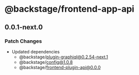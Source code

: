 # @backstage/frontend-app-api

## 0.0.1-next.0

### Patch Changes

- Updated dependencies
  - @backstage/plugin-graphiql@0.2.54-next.1
  - @backstage/config@1.0.8
  - @backstage/frontend-plugin-api@0.0.0

